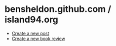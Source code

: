 # bensheldon.github.com / island94.org

- [Create a new post](https://github.com/bensheldon/island94-jekyll/actions/workflows/new_post.yml)
- [Create a new book review](https://github.com/bensheldon/island94-jekyll/actions/workflows/new_book.yml)
